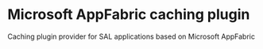 # Microsoft AppFabric caching plugin
Caching plugin provider for SAL applications based on Microsoft AppFabric